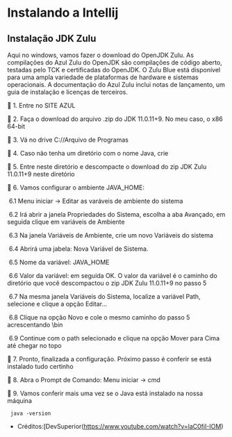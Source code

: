 # Instalando a Intellij

## Instalação JDK Zulu
Aqui no windows, vamos fazer o download do OpenJDK Zulu. As compilações do Azul Zulu do OpenJDK são compilações de código aberto, testadas pelo TCK e certificadas do OpenJDK. O Zulu Blue está disponível para uma ampla variedade de plataformas de hardware e sistemas operacionais. A documentação do Azul Zulu inclui notas de lançamento, um guia de instalação e licenças de terceiros.

🔹 1. Entre no SITE AZUL

🔹 2. Faça o download do arquivo .zip do JDK 11.0.11+9. No meu caso, o x86 64-bit

🔹 3. Vá no drive C://Arquivo de Programas

🔹 4. Caso não tenha um diretório com o nome Java, crie

🔹 5. Entre neste diretório e descompacte o download do zip JDK Zulu 11.0.11+9 neste diretório

🔹 6. Vamos configurar o ambiente JAVA_HOME:

 ​ 6.1 Menu iniciar -> Editar as varáveis de ambiente do sistema

 ​ 6.2 Irá abrir a janela Propriedades do Sistema, escolha a aba Avançado, em seguida clique em variáveis de Ambiente

 ​ 6.3 Na janela Variáveis de Ambiente, crie um novo Variáveis do sistema

 ​ 6.4 Abrirá uma jabela: Nova Variável de Sistema.

 ​ 6.5 Nome da variável: JAVA_HOME

 ​ 6.6 Valor da variável: em seguida OK.​ O valor da variável é o caminho do diretório que você descompactou o zip JDK Zulu 11.0.11+9 no passo 5

 ​ 6.7 Na mesma janela Variáveis do Sistema, localize a variável Path, selecione e clique a opção Editar...

 ​ 6.8 Clique na opção Novo e cole o mesmo caminho do passo 5 acrescentando \bin

 ​ 6.9 Continue com o path selecionado e clique na opção Mover para Cima até chegar no topo

🔹 7. Pronto, finalizada a configuração. Próximo passo é conferir se está instalado tudo certinho

🔹 8. Abra o Prompt de Comando: Menu iniciar -> cmd

🔹 9. Vamos conferir mais uma vez se o Java está instalado na nossa máquina

     java -version
- Créditos:[DevSuperior(https://www.youtube.com/watch?v=laC0fiI-IOM)
